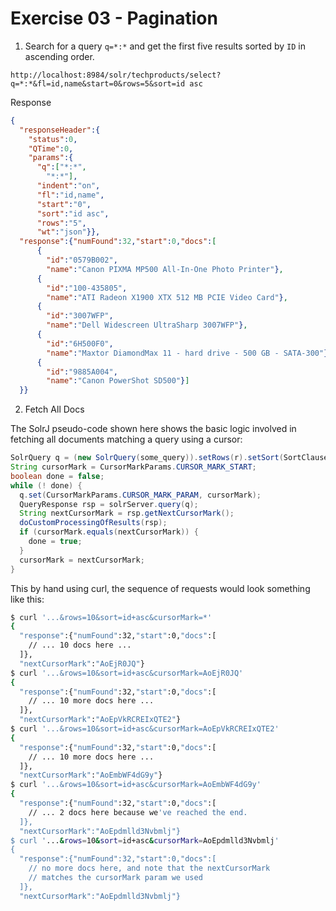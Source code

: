# Exercise 03 - Pagination

1. Search for a query `q=*:*` and get the first five results sorted by `ID` in ascending order. 


```
http://localhost:8984/solr/techproducts/select?q=*:*&fl=id,name&start=0&rows=5&sort=id asc 
```

Response 
```json
{
  "responseHeader":{
    "status":0,
    "QTime":0,
    "params":{
      "q":["*:*",
        "*:*"],
      "indent":"on",
      "fl":"id,name",
      "start":"0",
      "sort":"id asc",
      "rows":"5",
      "wt":"json"}},
  "response":{"numFound":32,"start":0,"docs":[
      {
        "id":"0579B002",
        "name":"Canon PIXMA MP500 All-In-One Photo Printer"},
      {
        "id":"100-435805",
        "name":"ATI Radeon X1900 XTX 512 MB PCIE Video Card"},
      {
        "id":"3007WFP",
        "name":"Dell Widescreen UltraSharp 3007WFP"},
      {
        "id":"6H500F0",
        "name":"Maxtor DiamondMax 11 - hard drive - 500 GB - SATA-300"},
      {
        "id":"9885A004",
        "name":"Canon PowerShot SD500"}]
  }}
```

2. Fetch All Docs

The SolrJ pseudo-code shown here shows the basic logic involved in fetching all documents matching a query using a cursor:


```java
SolrQuery q = (new SolrQuery(some_query)).setRows(r).setSort(SortClause.asc("id"));
String cursorMark = CursorMarkParams.CURSOR_MARK_START;
boolean done = false;
while (! done) {
  q.set(CursorMarkParams.CURSOR_MARK_PARAM, cursorMark);
  QueryResponse rsp = solrServer.query(q);
  String nextCursorMark = rsp.getNextCursorMark();
  doCustomProcessingOfResults(rsp);
  if (cursorMark.equals(nextCursorMark)) {
    done = true;
  }
  cursorMark = nextCursorMark;
}
```

This by hand using curl, the sequence of requests would look something like this:
```bash
$ curl '...&rows=10&sort=id+asc&cursorMark=*'
{
  "response":{"numFound":32,"start":0,"docs":[
    // ... 10 docs here ...
  ]},
  "nextCursorMark":"AoEjR0JQ"}
$ curl '...&rows=10&sort=id+asc&cursorMark=AoEjR0JQ'
{
  "response":{"numFound":32,"start":0,"docs":[
    // ... 10 more docs here ...
  ]},
  "nextCursorMark":"AoEpVkRCREIxQTE2"}
$ curl '...&rows=10&sort=id+asc&cursorMark=AoEpVkRCREIxQTE2'
{
  "response":{"numFound":32,"start":0,"docs":[
    // ... 10 more docs here ...
  ]},
  "nextCursorMark":"AoEmbWF4dG9y"}
$ curl '...&rows=10&sort=id+asc&cursorMark=AoEmbWF4dG9y'
{
  "response":{"numFound":32,"start":0,"docs":[
    // ... 2 docs here because we've reached the end.
  ]},
  "nextCursorMark":"AoEpdmlld3Nvbmlj"}
$ curl '...&rows=10&sort=id+asc&cursorMark=AoEpdmlld3Nvbmlj'
{
  "response":{"numFound":32,"start":0,"docs":[
    // no more docs here, and note that the nextCursorMark
    // matches the cursorMark param we used
  ]},
  "nextCursorMark":"AoEpdmlld3Nvbmlj"}
```